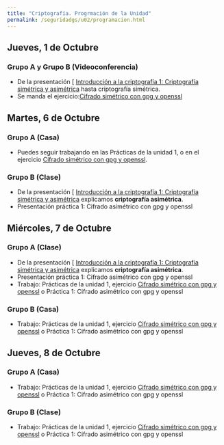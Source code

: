 ```yaml
---
title: "Criptografía. Progrmación de la Unidad"
permalink: /seguridadgs/u02/programacion.html
---
```


## Jueves, 1 de Octubre

### Grupo A  y Grupo B **(Videoconferencia)**

* De la presentación [ [Introducción a la criptografía 1: Criptografía simétrica y asimétrica](https://docs.google.com/presentation/d/e/2PACX-1vRBGbFkiTmBJgZe7YAnFhXzzTgHEDgw65-mnCcjv0_xtfRde_bqDylF7cHsQnj7DeQK9IxxYMWCUaPr/pub?start=false&loop=false&delayms=3000) hasta criptografía simétrica.
* Se manda el ejercicio:[Cifrado simétrico con gpg y openssl](gpg.html)

## Martes, 6 de Octubre

### Grupo A **(Casa)**

* Puedes seguir trabajando en las Prácticas de la unidad 1, o en el ejercicio [Cifrado simétrico con gpg y openssl](gpg.html).

### Grupo B **(Clase)**

* De la presentación [ [Introducción a la criptografía 1: Criptografía simétrica y asimétrica](https://docs.google.com/presentation/d/e/2PACX-1vRBGbFkiTmBJgZe7YAnFhXzzTgHEDgw65-mnCcjv0_xtfRde_bqDylF7cHsQnj7DeQK9IxxYMWCUaPr/pub?start=false&loop=false&delayms=3000) explicamos **criptografía asimétrica**.
* Presentación práctica 1: Cifrado asimétrico con gpg y openssl

## Miércoles, 7 de Octubre

### Grupo A **(Clase)**

* De la presentación [ [Introducción a la criptografía 1: Criptografía simétrica y asimétrica](https://docs.google.com/presentation/d/e/2PACX-1vRBGbFkiTmBJgZe7YAnFhXzzTgHEDgw65-mnCcjv0_xtfRde_bqDylF7cHsQnj7DeQK9IxxYMWCUaPr/pub?start=false&loop=false&delayms=3000) explicamos **criptografía asimétrica**.
* Presentación práctica 1: Cifrado asimétrico con gpg y openssl
* Trabajo: Prácticas de la unidad 1, ejercicio [Cifrado simétrico con gpg y openssl](gpg.html) o Práctica 1: Cifrado asimétrico con gpg y openssl

### Grupo B **(Casa)**

* Trabajo: Prácticas de la unidad 1, ejercicio [Cifrado simétrico con gpg y openssl](gpg.html) o Práctica 1: Cifrado asimétrico con gpg y openssl

## Jueves, 8 de Octubre

### Grupo A **(Casa)**

* Trabajo: Prácticas de la unidad 1, ejercicio [Cifrado simétrico con gpg y openssl](gpg.html) o Práctica 1: Cifrado asimétrico con gpg y openssl

### Grupo B **(Clase)**

* Trabajo: Prácticas de la unidad 1, ejercicio [Cifrado simétrico con gpg y openssl](gpg.html) o Práctica 1: Cifrado asimétrico con gpg y openssl
